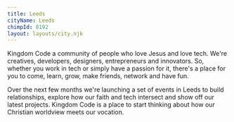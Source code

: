 ```yaml
---
title: Leeds
cityName: Leeds
chimpId: 8192
layout: layouts/city.njk
---
```


Kingdom Code a community of people who love Jesus and love tech. We're creatives, developers, designers, entrepreneurs and innovators. So, whether you work in tech or simply have a passion for it, there's a place for you to come, learn, grow, make friends, network and have fun.

Over the next few months we're launching a set of events in Leeds to build relationships, explore how our faith and tech intersect and show off our latest projects. Kingdom Code is a place to start thinking about how our Christian worldview meets our vocation.
